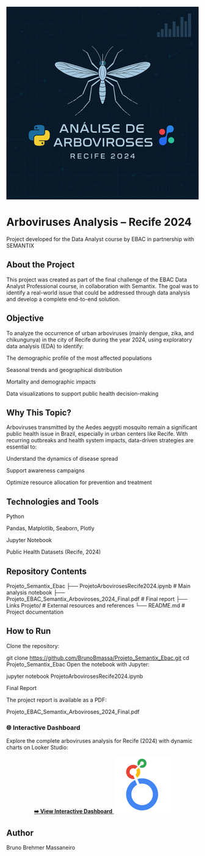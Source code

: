 <p align="center">
  <img src="capa_projeto.png" alt="Capa do Projeto - Análise de Arboviroses" width="600">
</p>

# Arboviruses Analysis – Recife 2024
Project developed for the Data Analyst course by EBAC in partnership with SEMANTIX

## About the Project
This project was created as part of the final challenge of the EBAC Data Analyst Professional course, in collaboration with Semantix. The goal was to identify a real-world issue that could be addressed through data analysis and develop a complete end-to-end solution.

## Objective
To analyze the occurrence of urban arboviruses (mainly dengue, zika, and chikungunya) in the city of Recife during the year 2024, using exploratory data analysis (EDA) to identify:

The demographic profile of the most affected populations

Seasonal trends and geographical distribution

Mortality and demographic impacts

Data visualizations to support public health decision-making

## Why This Topic?
Arboviruses transmitted by the Aedes aegypti mosquito remain a significant public health issue in Brazil, especially in urban centers like Recife. With recurring outbreaks and health system impacts, data-driven strategies are essential to:

Understand the dynamics of disease spread

Support awareness campaigns

Optimize resource allocation for prevention and treatment

## Technologies and Tools
Python

Pandas, Matplotlib, Seaborn, Plotly

Jupyter Notebook

Public Health Datasets (Recife, 2024)

## Repository Contents

Projeto_Semantix_Ebac
  ├── ProjetoArbovirosesRecife2024.ipynb     # Main analysis notebook
  ├── Projeto_EBAC_Semantix_Arboviroses_2024_Final.pdf  # Final report
  ├── Links Projeto/                         # External resources and references
  └── README.md                              # Project documentation
  
## How to Run
Clone the repository:

git clone https://github.com/BrunoBmassa/Projeto_Semantix_Ebac.git
cd Projeto_Semantix_Ebac
Open the notebook with Jupyter:

jupyter notebook ProjetoArbovirosesRecife2024.ipynb


Final Report

The project report is available as a PDF:

Projeto_EBAC_Semantix_Arboviroses_2024_Final.pdf

### 🌐 Interactive Dashboard

Explore the complete arboviruses analysis for Recife (2024) with dynamic charts on Looker Studio:

<p align="center">
  <a href="https://lookerstudio.google.com/s/nK-oFLv3x-I" target="_blank">
    <strong>➡️ View Interactive Dashboard</strong>
    <img src="looker_logo.png" alt="Looker Studio Dashboard" width="150"><br>
  </a>
</p>

## Author

Bruno Brehmer Massaneiro
